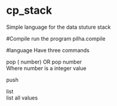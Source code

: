 # cp_stack
Simple language for the data stuture stack

#Compile 
run the program pilha.compile

#language
Have three commands

pop ( number) OR pop number <br>
Where number is a integer value

push

list <br>
list all values
